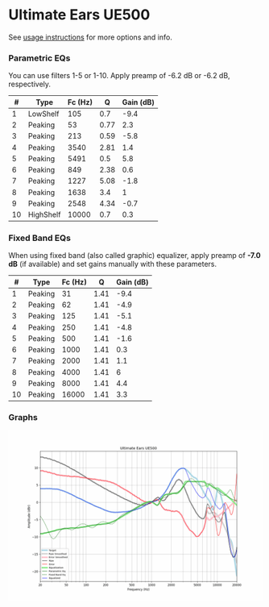 # Ultimate Ears UE500
See [usage instructions](https://github.com/jaakkopasanen/AutoEq#usage) for more options and info.

### Parametric EQs
You can use filters 1-5 or 1-10. Apply preamp of -6.2 dB or -6.2 dB, respectively.

|   # | Type      |   Fc (Hz) |    Q |   Gain (dB) |
|-----|-----------|-----------|------|-------------|
|   1 | LowShelf  |       105 | 0.7  |        -9.4 |
|   2 | Peaking   |        53 | 0.77 |         2.3 |
|   3 | Peaking   |       213 | 0.59 |        -5.8 |
|   4 | Peaking   |      3540 | 2.81 |         1.4 |
|   5 | Peaking   |      5491 | 0.5  |         5.8 |
|   6 | Peaking   |       849 | 2.38 |         0.6 |
|   7 | Peaking   |      1227 | 5.08 |        -1.8 |
|   8 | Peaking   |      1638 | 3.4  |         1   |
|   9 | Peaking   |      2548 | 4.34 |        -0.7 |
|  10 | HighShelf |     10000 | 0.7  |         0.3 |

### Fixed Band EQs
When using fixed band (also called graphic) equalizer, apply preamp of **-7.0 dB** (if available) and set gains manually with these parameters.

|   # | Type    |   Fc (Hz) |    Q |   Gain (dB) |
|-----|---------|-----------|------|-------------|
|   1 | Peaking |        31 | 1.41 |        -9.4 |
|   2 | Peaking |        62 | 1.41 |        -4.9 |
|   3 | Peaking |       125 | 1.41 |        -5.1 |
|   4 | Peaking |       250 | 1.41 |        -4.8 |
|   5 | Peaking |       500 | 1.41 |        -1.6 |
|   6 | Peaking |      1000 | 1.41 |         0.3 |
|   7 | Peaking |      2000 | 1.41 |         1.1 |
|   8 | Peaking |      4000 | 1.41 |         6   |
|   9 | Peaking |      8000 | 1.41 |         4.4 |
|  10 | Peaking |     16000 | 1.41 |         3.3 |

### Graphs
![](./Ultimate%20Ears%20UE500.png)
